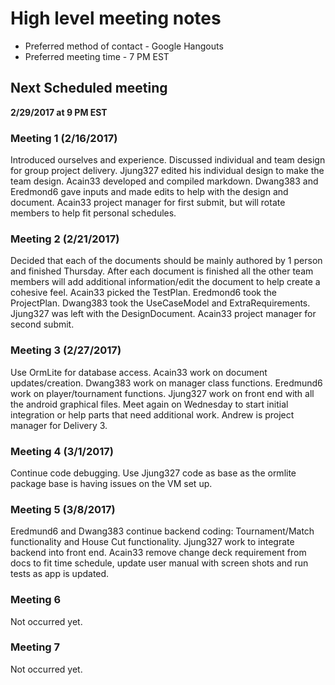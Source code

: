 # High level meeting notes
* Preferred method of contact - Google Hangouts
* Preferred meeting time - 7 PM EST

## Next Scheduled meeting
**2/29/2017 at 9 PM EST**

### Meeting 1 (2/16/2017)
Introduced ourselves and experience. Discussed individual and team design for group project delivery. Jjung327 edited his individual design to make the team design. Acain33 developed and compiled markdown. Dwang383 and Eredmond6 gave inputs and made edits to help with the design and document. Acain33 project manager for first submit, but will rotate members to help fit personal schedules.

### Meeting 2 (2/21/2017)
Decided that each of the documents should be mainly authored by 1 person and finished Thursday. After each document is finished all the other team members will add additional information/edit the document to help create a cohesive feel. Acain33 picked the TestPlan. Eredmond6 took the ProjectPlan. Dwang383 took the UseCaseModel and ExtraRequirements. Jjung327 was left with the DesignDocument. Acain33 project manager for second submit.

### Meeting 3 (2/27/2017)
Use OrmLite for database access. Acain33 work on document updates/creation. Dwang383 work on manager class functions. Eredmund6 work on player/tournament functions. Jjung327 work on front end with all the android graphical files. Meet again on Wednesday to start initial integration or help parts that need additional work. Andrew is project manager for Delivery 3.

### Meeting 4 (3/1/2017)
Continue code debugging. Use Jjung327 code as base as the ormlite package base is having issues on the VM set up.

### Meeting 5 (3/8/2017)
Eredmund6 and Dwang383 continue backend coding: Tournament/Match functionality and House Cut functionality. Jjung327 work to integrate backend into front end. Acain33 remove change deck requirement from docs to fit time schedule, update user manual with screen shots and run tests as app is updated.

### Meeting 6
Not occurred yet.

### Meeting 7
Not occurred yet.
